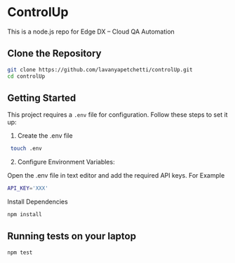 # ControlUp
This is a node.js repo for Edge DX – Cloud QA Automation

## Clone the Repository
```bash
git clone https://github.com/lavanyapetchetti/controlUp.git
cd controlUp
```

## Getting Started

This project requires a `.env` file for configuration. Follow these steps to set it up:
1. Create the .env file
```bash
 touch .env 
 ```

2. Configure Environment Variables:

Open the .env file in text editor and add the required API keys. For Example
``` bash
API_KEY='XXX'
```
Install Dependencies
``` bash
npm install
```

## Running tests on your laptop
```bash
npm test
```
